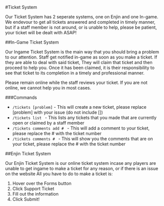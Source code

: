 #Ticket System

Our Ticket System has 2 seperate systems, one on Enjin and one In-game.
We endevour to get all tickets answered and completed in timely manner, but if a staff member is not around, or is unable to help, please be patient, your ticket will be dealt with ASAP!

##In-Game Ticket System

Our Ingame Ticket System is the main way that you should bring a problem to our attention. 
Staff get notified in-game as soon as you make a ticket. If they are able to deal with said ticket, 
They will claim that ticket and then proceed to help you. Once it has been claimed, it is their
responsibility to see that ticket to its completion in a timely and professional manner.

Please remain online while the staff reviews your ticket. If you are not online, we cannot help you in most cases.

###Commands

* ``/tickets [problem]`` - This will create a new ticket, please replace [problem] with your issue (do not include [])
* ``/tickets list `` - This lists any tickets that you made that are currently open or claimed by a staff member
* ``/tickets comments add # `` - This will add a comment to your ticket, please replace the # with the ticket number
* ``/tickets comments # `` - This will show you the comments that are on your ticket, please replace the # with the ticket number

##Enjin Ticket System

Our Enjin Ticket System is our online ticket system incase any players are unable to get ingame to make a ticket for any reason, or if there is an issue on the website
All you have to do to make a ticket is:
1. Hover over the Forms button
2. Click Support Ticket
3. Fill out the information
4. Click Submit!

